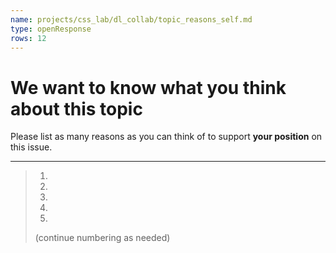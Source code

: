 ```yaml
---
name: projects/css_lab/dl_collab/topic_reasons_self.md
type: openResponse
rows: 12
---
```


# We want to know what **you** think about this topic

Please list as many reasons as you can think of to support **your position** on this issue.

---

> 1.
> 2.
> 3.
> 4.
> 5.
>
> (continue numbering as needed)
